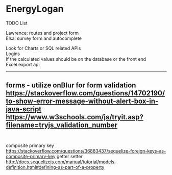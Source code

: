 # EnergyLogan  

TODO List  
  
  Lawrence: routes and project form  
  Elsa: survey form and autocomplete  
  
  Look for Charts or SQL related APIs  
  Logins   
  If the calculated values should be on the database or the front end  
  Excel export api  

-------  
forms - utilize onBlur for form validation  
https://stackoverflow.com/questions/14702190/to-show-error-message-without-alert-box-in-java-script  
https://www.w3schools.com/js/tryit.asp?filename=tryjs_validation_number  
  
-------
composite primary key 
https://stackoverflow.com/questions/36883437/sequelize-foreign-keys-as-composite-primary-key
getter setter
http://docs.sequelizejs.com/manual/tutorial/models-definition.html#defining-as-part-of-a-property
